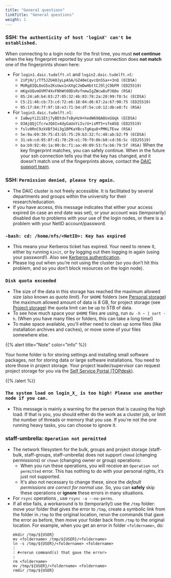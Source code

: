 ```yaml
---
title: "General questions"
linkTitle: "General questions"
weight: 1
---
```


### SSH: <code>The authenticity of host 'login<em>X</em>' can't be established.</code>
When connecting to a login node for the first time, you must **not continue** when the key fingerprint reported by your ssh connection does **not match** one of the fingerprints shown here:
  * For `login1.daic.tudelft.nl` and `login2.daic.tudelft.nl`:
      * `2iPjH/j/Tf5JZU4OJyLpASA/GZ40eCqvcQnSSa++3nQ (ECDSA)`
      * `MURg8IQL8oG5o2KsUwx1nXXgCJmDwHbttCJ9ljC9bFM (ED25519)`
      * `mKgxUQvmOVM74XvFNhWt0ODsRvfnmwIgZWcw8uPJ68o (RSA)`
      * `05:24:a0:b4:83:27:05:32:4b:83:78:2a:20:99:f8:5c (ECDSA)`
      * `C5:21:46:cb:73:cd:72:e6:18:04:d6:67:2a:67:90:75 (ED25519)`
      * `05:17:84:7f:9f:18:e3:71:b4:df:5e:c0:12:db:e8:fc (RSA)`
  * For `login3.daic.tudelft.nl`:
      * `IaBwyYiZi1Etj7yBDtdv7sByHzH+hedW69QA8UxGUqk (ECDSA)`
      * `O3AjQQjCfcrwJQ4Ix4dyGaUoYiIv/U+isMT5+sfeA5Q (ED25519)`
      * `fslv0RnC9zkVBf34i3g1BPKaYBcsTgKqu8+PMKLTEvw (RSA)`
      * `5e:9a:69:30:75:d3:b5:75:29:b3:32:fc:48:ab:b2:f9 (ECDSA)`
      * `31:eb:cd:95:8f:d1:78:29:e1:70:f9:8b:b0:cd:56:5c (ED25519)`
      * `ba:b9:92:4b:1a:00:8c:f1:aa:49:09:53:fa:b6:79:5f (RSA)`
When the key fingerprint matches, you can safely continue.
When in the future your ssh connection tells you that the key has changed, and it doesn’t match one of the fingerprints above, contact the [DAIC support team](../../#support--contact).

### SSH: `Permission denied, please try again.`
* The DAIC cluster is not freely accessible. It is facilitated by several departments and groups within the university for their research/education.
* If you have access, this message indicates that either your access expired (in case an end date was set), or your account was (temporarily) disabled due to problems with your use of the login nodes, or there is a problem with your NetID account/password.

### `-bash: cd: /home/nfs/<NetID>: Key has expired`
* This means your Kerberos ticket has expired. Your need to renew it, either by running `kinit`, or by logging out then logging in again (using your password!). Also see [Kerberos authentication](/docs/manual/job-submission/kerberos).
* Please log out when you’re not using the cluster (so you don’t hit this problem, and so you don’t block resources on the login node).

### `Disk quota exceeded`
* The size of the data in this storage has reached the maximum allowed size (also known as _quota limit_). For `$HOME` folders (see [Personal storage](/docs/introduction/system/storage#personal-storage-aka-home-folder)) the maximum allowed amount of data is 8 GB, for project storage (see [Project storage](/docs/introduction/system/storage#project-storage)) the quota limit can be up to 5TB of data.
* To see how much space your `$HOME` files are using, run `du -h ~ | sort -h`. (When you have many files or folders, this can take a long time!)
* To make space available, you'll either need to clean up some files (like installation archives and caches), or move some of your files somewhere else. 

{{% alert title="Note" color="info" %}}

Your home folder is for storing settings and installing small software packages, not for storing data or large software installations. You need to store those in project storage. Your project leader/supervisor can request project storage for you via the [Self Service Portal (TOPdesk)](https://tudelft.topdesk.net/tas/public/ssp/).

{{% /alert %}}

### `The system load on login_X_ is too high! Please use another node if you can.`
* This message is mainly a warning for the person that is causing the high load. If that is you, you should either do the work as a cluster job, or limit the number of threads or memory that you use. If you're not the one running heavy tasks, you can choose to ignore it. 

### staff-umbrella: `Operation not permitted`
* The network filesystem for the bulk, groups and project storage (staff-bulk, staff-groups, staff-umbrella) does not support `chmod` (changing permissions) or `chown` (changing owner or group) operations:
  - When you run these operations, you will receive an `Operation not permitted` error. This has nothing to do with your personal rights, it’s just not supported.
  - It's also not necessary to change these, since the _default permissions are correct for normal use_. So, you can **safely** skip these operations or **ignore** these errors in many situations.
* For `rsync` operations , use `rsync -a --no-perms`.
* If all else fails, a workaround is to (temporarily!) use the `/tmp` folder: move your folder that gives the error to `/tmp`, create a symbolic link from the folder in `/tmp` to the original location, rerun the commands that gave the error as before, then move your folder back from `/tmp` to the original location. For example, when you get an error in folder `<foldername>`, do:
    ```
    mkdir /tmp/${USER}
    mv <foldername> /tmp/${USER}/<foldername>
    ln -s /tmp/${USER}/<foldername> <foldername>
    :
    : #<rerun command(s) that gave the error>
    :
    rm <foldername>
    mv /tmp/${USER}/<foldername> <foldername>
    rmdir /tmp/${USER}
    ```
